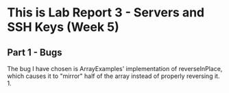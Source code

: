 # This is Lab Report 3 - Servers and SSH Keys (Week 5)

## Part 1 - Bugs
The bug I have chosen is ArrayExamples' implementation of reverseInPlace, which causes it to "mirror" half of the array instead of properly reversing it.
1. 

